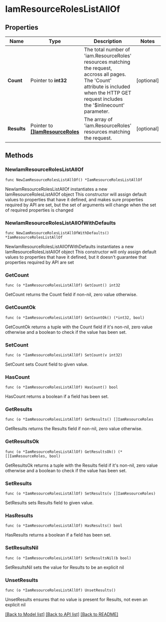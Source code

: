 # IamResourceRolesListAllOf

## Properties

Name | Type | Description | Notes
------------ | ------------- | ------------- | -------------
**Count** | Pointer to **int32** | The total number of &#39;iam.ResourceRoles&#39; resources matching the request, accross all pages. The &#39;Count&#39; attribute is included when the HTTP GET request includes the &#39;$inlinecount&#39; parameter. | [optional] 
**Results** | Pointer to [**[]IamResourceRoles**](IamResourceRoles.md) | The array of &#39;iam.ResourceRoles&#39; resources matching the request. | [optional] 

## Methods

### NewIamResourceRolesListAllOf

`func NewIamResourceRolesListAllOf() *IamResourceRolesListAllOf`

NewIamResourceRolesListAllOf instantiates a new IamResourceRolesListAllOf object
This constructor will assign default values to properties that have it defined,
and makes sure properties required by API are set, but the set of arguments
will change when the set of required properties is changed

### NewIamResourceRolesListAllOfWithDefaults

`func NewIamResourceRolesListAllOfWithDefaults() *IamResourceRolesListAllOf`

NewIamResourceRolesListAllOfWithDefaults instantiates a new IamResourceRolesListAllOf object
This constructor will only assign default values to properties that have it defined,
but it doesn't guarantee that properties required by API are set

### GetCount

`func (o *IamResourceRolesListAllOf) GetCount() int32`

GetCount returns the Count field if non-nil, zero value otherwise.

### GetCountOk

`func (o *IamResourceRolesListAllOf) GetCountOk() (*int32, bool)`

GetCountOk returns a tuple with the Count field if it's non-nil, zero value otherwise
and a boolean to check if the value has been set.

### SetCount

`func (o *IamResourceRolesListAllOf) SetCount(v int32)`

SetCount sets Count field to given value.

### HasCount

`func (o *IamResourceRolesListAllOf) HasCount() bool`

HasCount returns a boolean if a field has been set.

### GetResults

`func (o *IamResourceRolesListAllOf) GetResults() []IamResourceRoles`

GetResults returns the Results field if non-nil, zero value otherwise.

### GetResultsOk

`func (o *IamResourceRolesListAllOf) GetResultsOk() (*[]IamResourceRoles, bool)`

GetResultsOk returns a tuple with the Results field if it's non-nil, zero value otherwise
and a boolean to check if the value has been set.

### SetResults

`func (o *IamResourceRolesListAllOf) SetResults(v []IamResourceRoles)`

SetResults sets Results field to given value.

### HasResults

`func (o *IamResourceRolesListAllOf) HasResults() bool`

HasResults returns a boolean if a field has been set.

### SetResultsNil

`func (o *IamResourceRolesListAllOf) SetResultsNil(b bool)`

 SetResultsNil sets the value for Results to be an explicit nil

### UnsetResults
`func (o *IamResourceRolesListAllOf) UnsetResults()`

UnsetResults ensures that no value is present for Results, not even an explicit nil

[[Back to Model list]](../README.md#documentation-for-models) [[Back to API list]](../README.md#documentation-for-api-endpoints) [[Back to README]](../README.md)


